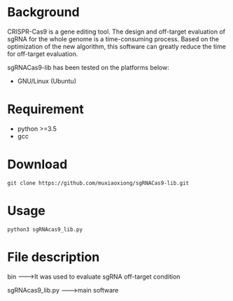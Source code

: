 
# Background
CRISPR-Cas9 is a gene editing tool. The design and off-target evaluation of sgRNA for the whole genome is a time-consuming process. Based on the optimization of the new algorithm, this software can greatly reduce the time for off-target evaluation.

sgRNACas9-lib has been tested on the platforms below:

- GNU/Linux (Ubuntu)
# Requirement
- python >=3.5
- gcc

# Download
```
git clone https://github.com/muxiaoxiong/sgRNACas9-lib.git
```
# Usage
```
python3 sgRNAcas9_lib.py
```
# File description
bin --->It was used to evaluate sgRNA off-target condition

sgRNAcas9_lib.py --->main software


